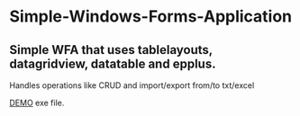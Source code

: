 # Simple-Windows-Forms-Application
Simple WFA that uses tablelayouts, datagridview, datatable and epplus.
---
Handles operations like CRUD and import/export from/to txt/excel
<p>
<a href="https://drive.google.com/open?id=0B1dBJW2PWNSzQ3VYTGVLNVlabDQ">DEMO</a> exe file.
</p>

